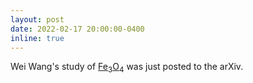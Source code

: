 ```yaml
---
layout: post
date: 2022-02-17 20:00:00-0400
inline: true
---
```


Wei Wang's study of [Fe<sub>3</sub>O<sub>4</sub>](/publications/#Wang2022verwey) was just posted to the arXiv. 
